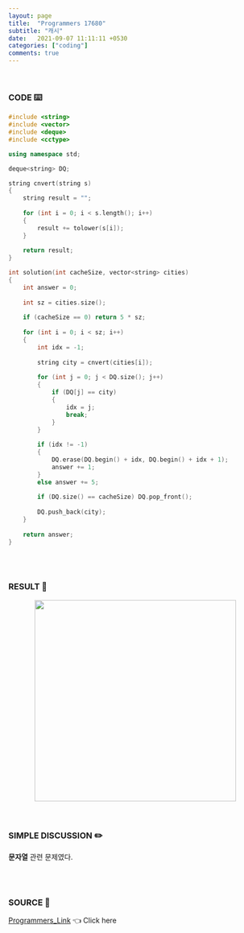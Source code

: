 ```yaml
---
layout: page
title:  "Programmers 17680"
subtitle: "캐시"
date:   2021-09-07 11:11:11 +0530
categories: ["coding"]
comments: true
---
```


<br>

### CODE ⌨️

```c++
#include <string>
#include <vector>
#include <deque>
#include <cctype>

using namespace std;

deque<string> DQ;

string cnvert(string s)
{
    string result = "";
    
    for (int i = 0; i < s.length(); i++)
    {
        result += tolower(s[i]);
    }
    
    return result;
}

int solution(int cacheSize, vector<string> cities)
{
    int answer = 0;
    
    int sz = cities.size();
    
    if (cacheSize == 0) return 5 * sz;
    
    for (int i = 0; i < sz; i++)
    {
        int idx = -1;
        
        string city = cnvert(cities[i]);
        
        for (int j = 0; j < DQ.size(); j++)
        {
            if (DQ[j] == city)
            {
                idx = j;
                break;
            }
        }
        
        if (idx != -1)
        {
            DQ.erase(DQ.begin() + idx, DQ.begin() + idx + 1);
            answer += 1;
        }
        else answer += 5;
        
        if (DQ.size() == cacheSize) DQ.pop_front();
        
        DQ.push_back(city);
    }
    
    return answer;
}
```  

<br>
<br>

### RESULT 💛

<img src="{{ '/assets/programmers/p17680r.jpg' }}" style="width: 400px; height: auto; margin-left: auto; margin-right: auto; display: block;">  

<br>
<br>

### SIMPLE DISCUSSION ✏️

**문자열** 관련 문제였다.  

<br>
<br>

### SOURCE 💎

[Programmers_Link][link] 👈 Click here  

<br>

<script src="https://utteranc.es/client.js"
        repo="DCherish/DCherish.github.io"
        issue-term="pathname"
        theme="boxy-light"
        crossorigin="anonymous"
        async>
</script>

[link]: https://programmers.co.kr/learn/courses/30/lessons/17680